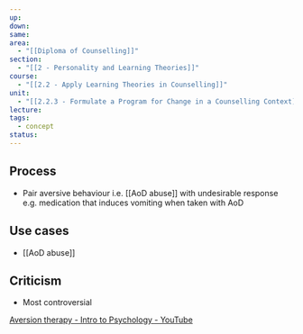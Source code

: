 ```yaml
---
up: 
down: 
same: 
area:
  - "[[Diploma of Counselling]]"
section:
  - "[[2 - Personality and Learning Theories]]"
course:
  - "[[2.2 - Apply Learning Theories in Counselling]]"
unit:
  - "[[2.2.3 - Formulate a Program for Change in a Counselling Context]]"
lecture: 
tags:
  - concept
status:
---
```

## Process
- Pair aversive behaviour i.e. [[AoD abuse]] with undesirable response e.g. medication that induces vomiting when taken with AoD

## Use cases
- [[AoD abuse]]

## Criticism
- Most controversial

[Aversion therapy - Intro to Psychology - YouTube](https://youtu.be/_8lIoAKL6MU)